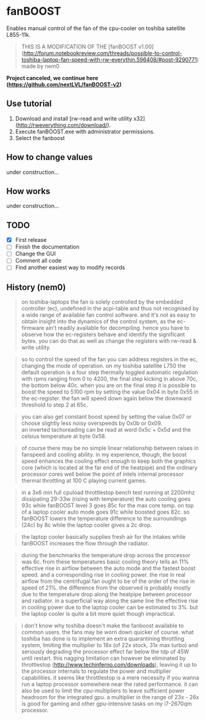 # fanBOOST
Enables manual control of the fan of the cpu-cooler on toshiba satellite L855-11k.

> THIS IS A MODIFICATION OF THE [fanBOOST v1.00] (http://forum.notebookreview.com/threads/possible-to-control-toshiba-laptop-fan-speed-with-rw-everythin.596408/#post-9290771) made by nem0


__Project canceled, we continue here (https://github.com/nextLVL/fanBOOST-v2)__

## Use tutorial
1. Download and install [rw-read and write utility x32] (http://rweverything.com/download/).
2. Execute fanBOOST.exe with administrator permissions.
3. Select the fanboost

## How to change values
under construction...

## How works
under construction...

## TODO
- [x] First release
- [ ] Finish the documentation
- [ ] Change the GUI
- [ ] Comment all code
- [ ] Find another easiest way to modify records

## History (nem0)
> on toshiba-laptops the fan is solely controlled by the embedded controller (ec), undefined in the acpi-table and thus not recognised by a wide range of available fan control software. and it's not as easy to obtain insight into the dynamics of the control system, as the ec-firmware ain't readily available for decompiling. hence you have to observe how the ec-registers behave and identify the significant bytes. you can do that as well as change the registers with rw-read & write utility.

> so to control the speed of the fan you can address registers in the ec, changing the mode of operation.
on my toshiba satellite L750 the default operation is a four step thermally toggled automatic regulation with rpms ranging from 0 to 4200, the final step kicking in above 70c, the bottom below 40c.
when you are on the final step it is possible to boost the speed to 5100 rpm by setting the value 0x04 in byte 0x55 in the ec-register.
the fan will speed down again below the downward threshold to step 2 at 65c.

> you can also get constant boost speed by setting the value 0x07 or choose slightly less noisy overspeeds by 0x0b or 0x09.  
> an inverted tachoreading can be read at word 0x5c + 0x5d and the celsius temperature at byte 0x58.


> of course there may be no simple linear relationship between raises in fanspeed and cooling ability.
in my experience, though, the boost speed enhances the cooling effect enough to keep both the graphics core (which is located at the far end of the heatpipe) and the ordinary processor cores well below the point of intels internal processor thermal throttling at 100 C playing current games. 

> in a 3x6 min full cpuload throttlestop bench test running at 2200mhz dissipating 29-33w (rising with temperature) the auto cooling goes 93c while fanBOOST level 3 goes 85c for the max core temp.
on top of a laptop cooler auto mode goes 91c while boosted goes 82c.
so fanBOOST lowers the temperature difference to the surroundings (24c) by 8c while the laptop cooler gives a 2c drop.

> the laptop cooler basically supplies fresh air for the intakes while fanBOOST increases the flow through the radiator.

> during the benchmarks the temperature drop across the processor was 6c. from these temperatures basic cooling theory tells an 11% effective rise in airflow between the auto mode and the fastest boost speed. and a corresponding rise in cooling power.
the rise in real airflow from the centrifugal fan ought to be of the order of the rise in speed of 21%. the difference from the observed is probably mostly due to the temperature drop along the heatpipe between processor and radiator.
in a superficial way along the same line the effective rise in cooling power due to the laptop cooler can be estimated to 3%.
but the laptop cooler is quite a bit more quiet though impractical. 


> i don't know why toshiba doesn't make the fanboost available to common users. the fans may be worn down quicker of course. what toshiba has done is to implement an extra quarantining throttling system, limiting the multiplier to 18x (of 22x stock, 31x max turbo) and seriously degrading the processor effect far below the tdp of 45W until restart.
this nagging limitation can however be eliminated by throttlestop (http://www.techinferno.com/downloads), leaving it up to the processor internals to regulate the power and multiplier capabilities. it seems like throttlestop is a mere necessity if you wanna run a laptop processor somewhere near the rated performance. it can also be used to limit the cpu-multipliers to leave sufficient power headroom for the integrated gpu. a multiplier in the range of 23x - 26x is good for gaming and other gpu-intensive tasks on my i7-2670qm processor.
